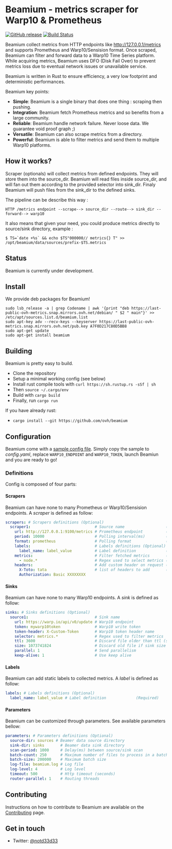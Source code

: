 # Beamium - metrics scraper for Warp10 & Prometheus

[![GitHub release](https://img.shields.io/github/release/ovh/beamium.svg)]()
[![Build Status](https://travis-ci.org/ovh/beamium.svg?branch=master)](https://travis-ci.org/ovh/beamium)

Beamium collect metrics from HTTP endpoints like http://127.0.0.1/metrics and supports Prometheus and Warp10/Sensision format. Once scraped, Beamium can filter and forward data to a Warp10 Time Series platform. While acquiring metrics, Beamium uses DFO (Disk Fail Over) to prevent metrics loss due to eventual network issues or unavailable service.

Beamium is written in Rust to ensure efficiency, a very low footprint and deterministic performances.

Beamium key points:
 - **Simple**: Beamium is a single binary that does one thing : scraping then pushing.
 - **Integration**: Beamium fetch Prometheus metrics and so benefits from a large community.
 - **Reliable**: Beamium handle network failure. Never loose data. We guarantee void proof graph ;)
 - **Versatile**: Beamium can also scrape metrics from a directory.
 - **Powerful**: Beamium is able to filter metrics and send them to multiple Warp10 platforms.

## How it works?

Scraper (optionals) will collect metrics from defined endpoints. They will store them into the source_dir.
Beamium will read files inside source_dir, and will fan out them according to the provided selector into sink_dir.
Finaly Beamium will push files from the sink_dir to the defined sinks.

The pipeline can be describe this way :

    HTTP /metrics endpoint --scrape--> source_dir --route--> sink_dir --forward--> warp10

It also means that given your need, you could produce metrics directly to source/sink directory, example :

    $ TS=`date +%s` && echo $TS"000000// metrics{} T" >> /opt/beamium/data/sources/prefix-$TS.metrics

## Status
Beamium is currently under development.

## Install
We provide deb packages for Beamium!
```
sudo lsb_release -a | grep Codename | awk '{print "deb https://last-public-ovh-metrics.snap.mirrors.ovh.net/debian/ " $2 " main"}' >> /etc/apt/sources.list.d/beamium.list
sudo apt-key adv --recv-keys --keyserver https://last-public-ovh-metrics.snap.mirrors.ovh.net/pub.key A7F0D217C80D5BB8
sudo apt-get update
sudo apt-get install beamium
```

## Building
Beamium is pretty easy to build.
 - Clone the repository
 - Setup a minimal working config (see below)
 - Install rust compile tools with `curl https://sh.rustup.rs -sSf | sh`
 - Then `source ~/.cargo/env`
 - Build with `cargo build`
 - Finally, run `cargo run`

If you have already rust:
 - `cargo install --git https://github.com/ovh/beamium`

## Configuration
Beamium come with a [sample config file](config.sample.yaml). Simply copy the sample to *config.yaml*, replace `WARP10_ENDPOINT` and `WARP10_TOKEN`, launch Beamiun and you are ready to go!

### Definitions
Config is composed of four parts:

#### Scrapers
Beamium can have none to many Prometheus or Warp10/Sensision endpoints. A *scraper* is defined as follow:
``` yaml
scrapers: # Scrapers definitions (Optional)
  scraper1:                            # Source name                  (Required)
    url: http://127.0.0.1:9100/metrics # Prometheus endpoint          (Required)
    period: 10000                      # Polling interval(ms)         (Required)
    format: prometheus                 # Polling format               (Optional, default: prometheus, value: [prometheus, sensision])
    labels:                            # Labels definitions (Optional)
      label_name: label_value          # Label definition             (Required)
    metrics:                           # Filter fetched metrics       (Optional)
      - node.*                         # Regex used to select metrics (Required)
    headers:                           # Add custom header on request (Optional)
      X-Toto: tata                     # list of headers to add       (Optional)
      Authorization: Basic XXXXXXXX
```

#### Sinks
Beamium can have none to many Warp10 endpoints. A *sink* is defined as follow:
``` yaml
sinks: # Sinks definitions (Optional)
  source1:                             # Sink name                                (Required)
    url: https://warp.io/api/v0/update # Warp10 endpoint                          (Required)
    token: mywarp10token               # Warp10 write token                       (Required)
    token-header: X-Custom-Token       # Warp10 token header name                 (Optional, default: X-Warp10-Token)
    selector: metrics.*                # Regex used to filter metrics             (Optional, default: None)
    ttl: 3600                          # Discard file older than ttl (seconds)    (Optional, default: 3600)
    size: 1073741824                   # Discard old file if sink size is greater (Optional, default: 1073741824)
    parallel: 1                        # Send parallelism                         (Optional, default: 1)
    keep-alive: 1                      # Use keep alive                           (Optional, default: 1)
```

#### Labels
Beamium can add static labels to collected metrics. A *label* is defined as follow:
``` yaml
labels: # Labels definitions (Optional)
  label_name: label_value # Label definition             (Required)
```

#### Parameters
Beamium can be customized through parameters. See available parameters bellow:
``` yaml
parameters: # Parameters definitions (Optional)
  source-dir: sources # Beamer data source directory                    (Optional, default: sources)
  sink-dir: sinks       # Beamer data sink directory                    (Optional, default: sinks)
  scan-period: 1000     # Delay(ms) between source/sink scan            (Optional, default: 1000)
  batch-count: 250      # Maximum number of files to process in a batch (Optional, default: 250)
  batch-size: 200000    # Maximum batch size                            (Optional, default: 200000)
  log-file: beamium.log # Log file                                      (Optional, default: beamium.log)
  log-level: 4          # Log level                                     (Optional, default: info)
  timeout: 500          # Http timeout (seconds)                        (Optional, default: 500)
  router-parallel: 1    # Routing threads                               (Optional, default: 1)
```

## Contributing
Instructions on how to contribute to Beamium are available on the [Contributing][Contributing] page.

## Get in touch

- Twitter: [@notd33d33](https://twitter.com/notd33d33)

[Contributing]: CONTRIBUTING.md
